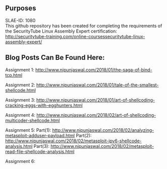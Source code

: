## Purposes 

SLAE-ID: 1080</br>
This github repository has been created for completing the requirements of the SecurityTube Linux Assembly Expert certification:</br>
<http://securitytube-training.com/online-coursessecuritytube-linux-assembly-expert/>

## Blog Posts Can Be Found Here:
Assignment 1: http://www.nipunjaswal.com/2018/01/the-saga-of-bind-tcp.html

Assignment 2: http://www.nipunjaswal.com/2018/01/tale-of-the-smallest-shellcode.html

Assignment 3: http://www.nipunjaswal.com/2018/01/art-of-shellcoding-cracking-eggs-with-egghunters.html

Assignment 4: http://www.nipunjaswal.com/2018/02/art-of-shellcoding-multicoder-shellcode.html

Assignment 5: 
Part(1): http://www.nipunjaswal.com/2018/02/analyzing-metasploit-adduser-payload.html
Part(2): http://www.nipunjaswal.com/2018/02/metasploit-ipv6-shellcode-analysis.html
Part(3): http://www.nipunjaswal.com/2018/02/metasploit-read-file-shellcode-analysis.html

Assignment 6:

